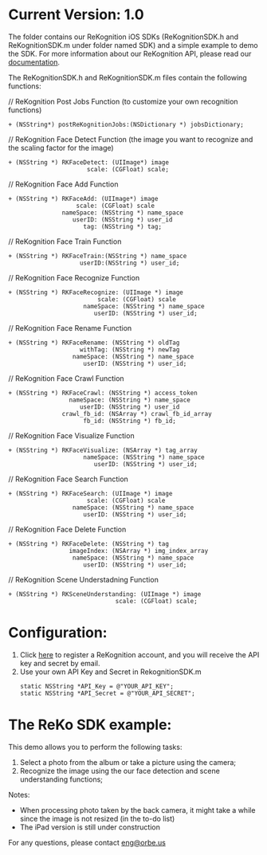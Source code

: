 Current Version: 1.0
===============================

The folder contains our ReKognition iOS SDKs (ReKognitionSDK.h and ReKognitionSDK.m under folder named SDK) and 
a simple example to demo the SDK. For more information about our ReKognition API, please read our 
<a href="http://v2.rekognition.com/developer/docs">documentation</a>.

The ReKognitionSDK.h and ReKognitionSDK.m files contain the following functions:

// ReKognition Post Jobs Function (to customize your own recognition functions)
<pre><code>+ (NSString*) postReKognitionJobs:(NSDictionary *) jobsDictionary;
</code></pre>

// ReKognition Face Detect Function (the image you want to recognize and the scaling factor for the image)
<pre><code>+ (NSString *) RKFaceDetect: (UIImage*) image
                      scale: (CGFloat) scale;
</code></pre>

// ReKognition Face Add Function
<pre><code>+ (NSString *) RKFaceAdd: (UIImage*) image
                   scale: (CGFloat) scale
               nameSpace: (NSString *) name_space
                  userID: (NSString *) user_id
                     tag: (NSString *) tag;
</code></pre>

// ReKognition Face Train Function
<pre><code>+ (NSString *) RKFaceTrain:(NSString *) name_space
                    userID:(NSString *) user_id;
</code></pre>

// ReKognition Face Recognize Function
<pre><code>+ (NSString *) RKFaceRecognize: (UIImage *) image
                         scale: (CGFloat) scale
                     nameSpace: (NSString *) name_space
                        userID: (NSString *) user_id;
</code></pre>

// ReKognition Face Rename Function
<pre><code>+ (NSString *) RKFaceRename: (NSString *) oldTag
                    withTag: (NSString *) newTag
                  nameSpace: (NSString *) name_space
                     userID: (NSString *) user_id;
</code></pre>

// ReKognition Face Crawl Function
<pre><code>+ (NSString *) RKFaceCrawl: (NSString *) access_token
                 nameSpace: (NSString *) name_space
                    userID: (NSString *) user_id
               crawl_fb_id: (NSArray *) crawl_fb_id_array
                     fb_id: (NSString *) fb_id;
</code></pre>

// ReKognition Face Visualize Function
<pre><code>+ (NSString *) RKFaceVisualize: (NSArray *) tag_array
                     nameSpace: (NSString *) name_space
                        userID: (NSString *) user_id;
</code></pre>

// ReKognition Face Search Function
<pre><code>+ (NSString *) RKFaceSearch: (UIImage *) image
                      scale: (CGFloat) scale
                  nameSpace: (NSString *) name_space
                     userID: (NSString *) user_id;
</code></pre>

// ReKognition Face Delete Function
<pre><code>+ (NSString *) RKFaceDelete: (NSString *) tag
                 imageIndex: (NSArray *) img_index_array
                  nameSpace: (NSString *) name_space
                     userID: (NSString *) user_id;
</code></pre>

// ReKognition Scene Understadning Function
<pre><code>+ (NSString *) RKSceneUnderstanding: (UIImage *) image
                              scale: (CGFloat) scale;
</code></pre>

Configuration:
===============================
<ol>
<li> Click <a href="http://v2.rekognition.com/user/create">here</a> to register a ReKognition account, and you will receive the API key and secret by email.

<li> Use your own API Key and Secret in RekognitionSDK.m</li>
 
<pre><code>static NSString *API_Key = @"YOUR_API_KEY";
static NSString *API_Secret = @"YOUR_API_SECRET";
</code></pre>

</ol>


The ReKo SDK example: 
===============================
This demo allows you to perform the following tasks:
<ol>
<li> Select a photo from the album or take a picture using the camera; </li> 

<li> Recognize the image using the our face detection and scene understanding functions;</li> 
</ol>

Notes: 

<ul>
<li> When processing photo taken by the back camera, it might take a while since the image is not resized (in the to-do list)
</li>
<li> The iPad version is still under construction
</li>
</ul>

For any questions, please contact eng@orbe.us
